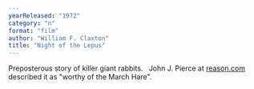 ```yaml
---
yearReleased: "1972"
category: "n"
format: "film"
author: "William F. Claxton"
title: "Night of the Lepus"
---
```

Preposterous story of killer giant rabbits.
 
John J. Pierce at <a href="http://reason.com/archives/1975/01/01/science-fiction-sf-on-the-scre"> reason.com</a> described it as "worthy of the March Hare".